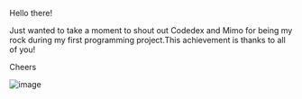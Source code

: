 Hello there!

Just wanted to take a moment to shout out Codedex and Mimo for being my rock during my first programming project.This achievement is thanks to all of you!

Cheers

![image](https://github.com/Klymapo/Dungeon-Meshi-Delivery-Service/assets/164925718/4f3dcf5d-192c-4544-ae4a-8e3a2c270b9b)

